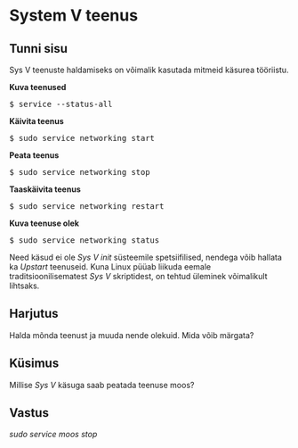# System V teenus

## Tunni sisu

Sys V teenuste haldamiseks on võimalik kasutada mitmeid käsurea tööriistu.

<b>Kuva teenused</b>

<pre>$ service --status-all</pre>

<b>Käivita teenus</b>

<pre>$ sudo service networking start</pre>

<b>Peata teenus</b>

<pre>$ sudo service networking stop</pre>

<b>Taaskäivita teenus</b>

<pre>$ sudo service networking restart</pre>

<b>Kuva teenuse olek</b>

<pre>$ sudo service networking status</pre>

Need käsud ei ole *Sys V init* süsteemile spetsiifilised, nendega võib hallata ka *Upstart* teenuseid. Kuna Linux püüab liikuda eemale traditsioonilisematest *Sys V* skriptidest, on tehtud üleminek võimalikult lihtsaks.

## Harjutus

Halda mõnda teenust ja muuda nende olekuid. Mida võib märgata?

## Küsimus

Millise *Sys V* käsuga saab peatada teenuse moos?

## Vastus

*sudo service moos stop*


